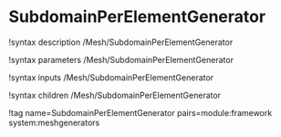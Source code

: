# SubdomainPerElementGenerator

!syntax description /Mesh/SubdomainPerElementGenerator

!syntax parameters /Mesh/SubdomainPerElementGenerator

!syntax inputs /Mesh/SubdomainPerElementGenerator

!syntax children /Mesh/SubdomainPerElementGenerator

!tag name=SubdomainPerElementGenerator pairs=module:framework system:meshgenerators
